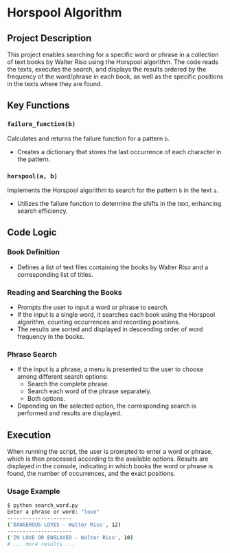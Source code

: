# Horspool Algorithm

## Project Description

This project enables searching for a specific word or phrase in a collection of text books by Walter Riso using the Horspool algorithm. The code reads the texts, executes the search, and displays the results ordered by the frequency of the word/phrase in each book, as well as the specific positions in the texts where they are found.

## Key Functions

### `failure_function(b)`

Calculates and returns the failure function for a pattern `b`.

- Creates a dictionary that stores the last occurrence of each character in the pattern.

### `horspool(a, b)`

Implements the Horspool algorithm to search for the pattern `b` in the text `a`.

- Utilizes the failure function to determine the shifts in the text, enhancing search efficiency.

## Code Logic

### Book Definition

- Defines a list of text files containing the books by Walter Riso and a corresponding list of titles.

### Reading and Searching the Books

- Prompts the user to input a word or phrase to search.
- If the input is a single word, it searches each book using the Horspool algorithm, counting occurrences and recording positions.
- The results are sorted and displayed in descending order of word frequency in the books.

### Phrase Search

- If the input is a phrase, a menu is presented to the user to choose among different search options:
  - Search the complete phrase.
  - Search each word of the phrase separately.
  - Both options.
- Depending on the selected option, the corresponding search is performed and results are displayed.

## Execution

When running the script, the user is prompted to enter a word or phrase, which is then processed according to the available options. Results are displayed in the console, indicating in which books the word or phrase is found, the number of occurrences, and the exact positions.

### Usage Example

```bash
$ python search_word.py
Enter a phrase or word: "love"
---------------------
('DANGEROUS LOVES - Walter Riso', 12)
---------------------
('IN LOVE OR ENSLAVED - Walter Riso', 10)
# ... more results ...

